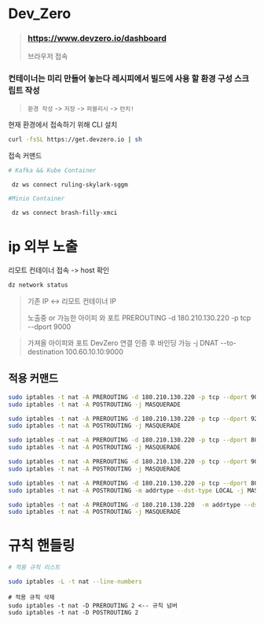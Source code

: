 

# Dev_Zero

> ### https://www.devzero.io/dashboard
> 브라우저 접속

### 컨테이너는 미리 만들어 놓는다 레시피에서 빌드에 사용 할 환경 구성 스크립트 작성
> `환경 작성` -> `저장` ->  `퍼블리시` -> `런치!`  





현재 환경에서 접속하기 위해 CLI 설치
```bash
curl -fsSL https://get.devzero.io | sh
```

접속 커맨드

```bash
# Kafka && Kube Container 

 dz ws connect ruling-skylark-sggm
```
```bash
#Minio Container

 dz ws connect brash-filly-xmci
```


# ip 외부 노출

리모트 컨테이너 접속 -> host 확인 

```bash
dz network status
```

> 기존 IP <-> 리모트 컨테이너 IP
>
> 노출중 or 가능한 아이피 와 포트
> PREROUTING -d 180.210.130.220 -p tcp --dport 9000

> 가져올 아이피와 포트 DevZero 연결 인증 후 바인딩 가능 
> -j DNAT --to-destination 100.60.10.10:9000




## 적용 커맨드

```bash
sudo iptables -t nat -A PREROUTING -d 180.210.130.220 -p tcp --dport 9000 -j DNAT --to-destination 100.64.1.14:9000
sudo iptables -t nat -A POSTROUTING -j MASQUERADE

sudo iptables -t nat -A PREROUTING -d 180.210.130.220 -p tcp --dport 9200 -j DNAT --to-destination 100.64.1.38:9200
sudo iptables -t nat -A POSTROUTING -j MASQUERADE

sudo iptables -t nat -A PREROUTING -d 180.210.130.220 -p tcp --dport 8083 -j DNAT --to-destination 100.64.1.38:8083
sudo iptables -t nat -A POSTROUTING -j MASQUERADE

sudo iptables -t nat -A PREROUTING -d 180.210.130.220 -p tcp --dport 9092 -j DNAT --to-destination 100.64.1.38:9092
sudo iptables -t nat -A POSTROUTING -j MASQUERADE

sudo iptables -t nat -A PREROUTING -d 180.210.130.220 -p tcp --dport 80 -m addrtype --dst-type LOCAL -j DNAT --to-destination 199.00.11.1:9000
sudo iptables -t nat -A POSTROUTING -m addrtype --dst-type LOCAL -j MASQUERADE

sudo iptables -t nat -A PREROUTING -d 180.210.130.220  -m addrtype --dst-type LOCAL -j DNAT --to-destination 199.00.11.1:9000
sudo iptables -t nat -A POSTROUTING -j MASQUERADE
```

# 규칙 핸들링

```bash
# 적용 규칙 리스트

sudo iptables -L -t nat --line-numbers
```

```
# 적용 규칙 삭제 
sudo iptables -t nat -D PREROUTING 2 <-- 규칙 넘버
sudo iptables -t nat -D POSTROUTING 2
```



